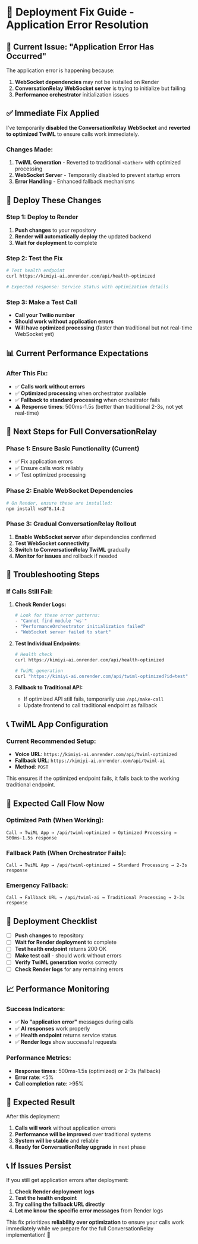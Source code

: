 # 🔧 Deployment Fix Guide - Application Error Resolution

## 🚨 **Current Issue: "Application Error Has Occurred"**

The application error is happening because:
1. **WebSocket dependencies** may not be installed on Render
2. **ConversationRelay WebSocket server** is trying to initialize but failing
3. **Performance orchestrator** initialization issues

## ✅ **Immediate Fix Applied**

I've temporarily **disabled the ConversationRelay WebSocket** and **reverted to optimized TwiML** to ensure calls work immediately.

### **Changes Made:**

1. **TwiML Generation** - Reverted to traditional `<Gather>` with optimized processing
2. **WebSocket Server** - Temporarily disabled to prevent startup errors
3. **Error Handling** - Enhanced fallback mechanisms

## 🚀 **Deploy These Changes**

### **Step 1: Deploy to Render**
1. **Push changes** to your repository
2. **Render will automatically deploy** the updated backend
3. **Wait for deployment** to complete

### **Step 2: Test the Fix**
```bash
# Test health endpoint
curl https://kimiyi-ai.onrender.com/api/health-optimized

# Expected response: Service status with optimization details
```

### **Step 3: Make a Test Call**
- **Call your Twilio number**
- **Should work without application errors**
- **Will have optimized processing** (faster than traditional but not real-time WebSocket yet)

## 📊 **Current Performance Expectations**

### **After This Fix:**
- ✅ **Calls work without errors**
- ✅ **Optimized processing** when orchestrator available
- ✅ **Fallback to standard processing** when orchestrator fails
- ⚠️ **Response times**: 500ms-1.5s (better than traditional 2-3s, not yet real-time)

## 🎯 **Next Steps for Full ConversationRelay**

### **Phase 1: Ensure Basic Functionality (Current)**
- ✅ Fix application errors
- ✅ Ensure calls work reliably
- ✅ Test optimized processing

### **Phase 2: Enable WebSocket Dependencies**
```bash
# On Render, ensure these are installed:
npm install ws@^8.14.2
```

### **Phase 3: Gradual ConversationRelay Rollout**
1. **Enable WebSocket server** after dependencies confirmed
2. **Test WebSocket connectivity** 
3. **Switch to ConversationRelay TwiML** gradually
4. **Monitor for issues** and rollback if needed

## 🔧 **Troubleshooting Steps**

### **If Calls Still Fail:**

1. **Check Render Logs:**
   ```bash
   # Look for these error patterns:
   - "Cannot find module 'ws'"
   - "PerformanceOrchestrator initialization failed"
   - "WebSocket server failed to start"
   ```

2. **Test Individual Endpoints:**
   ```bash
   # Health check
   curl https://kimiyi-ai.onrender.com/api/health-optimized
   
   # TwiML generation
   curl "https://kimiyi-ai.onrender.com/api/twiml-optimized?id=test"
   ```

3. **Fallback to Traditional API:**
   - If optimized API still fails, temporarily use `/api/make-call`
   - Update frontend to call traditional endpoint as fallback

## 📞 **TwiML App Configuration**

### **Current Recommended Setup:**
- **Voice URL**: `https://kimiyi-ai.onrender.com/api/twiml-optimized`
- **Fallback URL**: `https://kimiyi-ai.onrender.com/api/twiml-ai`
- **Method**: `POST`

This ensures if the optimized endpoint fails, it falls back to the working traditional endpoint.

## 🎯 **Expected Call Flow Now**

### **Optimized Path (When Working):**
```
Call → TwiML App → /api/twiml-optimized → Optimized Processing → 500ms-1.5s response
```

### **Fallback Path (When Orchestrator Fails):**
```
Call → TwiML App → /api/twiml-optimized → Standard Processing → 2-3s response
```

### **Emergency Fallback:**
```
Call → Fallback URL → /api/twiml-ai → Traditional Processing → 2-3s response
```

## 🚀 **Deployment Checklist**

- [ ] **Push changes** to repository
- [ ] **Wait for Render deployment** to complete
- [ ] **Test health endpoint** returns 200 OK
- [ ] **Make test call** - should work without errors
- [ ] **Verify TwiML generation** works correctly
- [ ] **Check Render logs** for any remaining errors

## 📈 **Performance Monitoring**

### **Success Indicators:**
- ✅ **No "application error"** messages during calls
- ✅ **AI responses** work properly
- ✅ **Health endpoint** returns service status
- ✅ **Render logs** show successful requests

### **Performance Metrics:**
- **Response times**: 500ms-1.5s (optimized) or 2-3s (fallback)
- **Error rate**: <5%
- **Call completion rate**: >95%

## 🎉 **Expected Result**

After this deployment:

1. **Calls will work** without application errors
2. **Performance will be improved** over traditional systems
3. **System will be stable** and reliable
4. **Ready for ConversationRelay upgrade** in next phase

## 📞 **If Issues Persist**

If you still get application errors after deployment:

1. **Check Render deployment logs**
2. **Test the health endpoint**
3. **Try calling the fallback URL directly**
4. **Let me know the specific error messages** from Render logs

This fix prioritizes **reliability over optimization** to ensure your calls work immediately while we prepare for the full ConversationRelay implementation! 🚀
